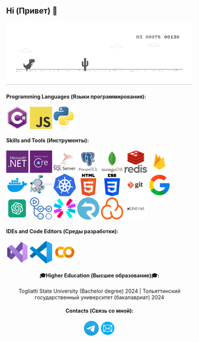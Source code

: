 ## Hi (Привет) 👋

<p align="center"> 
  <img src="./resources/dino_gif.gif" /><br>
</p>

<h4>Programming Languages (Языки программирования): </h4>
<p align="left">
	 <img style="margin: auto;" src="./resources/C_Sharp_logo.webp" alt=C_Sharp width="60" height="60"/>
	 <img style="margin: auto;" src="./resources/JavaScript_logo.png" alt=JavaScript width="60" height="60"/>
	 <img style="margin: auto;" src="./resources/Python_logo.png" alt=Python width="60" height="60"/>
</p>

<h4>Skills and Tools (Инструменты): </h4>
<p align="left">
	<img style="margin: auto;" src="./resources/dotnet_logo.png" alt=dotnet width="60" height="60"/> 
	<img style="margin: auto;" src="./resources/EF_logo.png" alt=Entity_Framework width="60" height="60"/>
	<img style="margin: auto;" src="./resources/SQL_Server_logo.png" alt=SQL_Server width="60" height="60"/>
	<img style="margin: auto;" src="./resources/PostgreSQL_logo.png" alt=PostgreSQL width="60" height="60"/>
	<img style="margin: auto;" src="./resources/Mongodb_logo.webp" alt=MongoDB width="60" height="60"/>
	<img style="margin: auto;" src="./resources/Redis_logo.png" alt=Redis width="60" height="60"/>
	<img style="margin: auto;" src="./resources/Firebase_logo.webp" alt=Firebase width="60" height="60"/>
	<img style="margin: auto;" src="./resources/Docker_logo.webp" alt=Docker width="60" height="60"/> 
	<img style="margin: auto;" src="./resources/Docker_Compose_logo.png" alt=Docker_Compose width="60" height="60"/> 
	<img style="margin: auto;" src="./resources/Kubernetes_logo.png" alt=Kubernetes width="60" height="60"/> 
	<img style="margin: auto;" src="./resources/HTML_logo.png" alt=HTML width="60" height="60"/> 
	<img style="margin: auto;" src="./resources/CSS_logo.png" alt=CSS width="60" height="60"/>   
	<img style="margin: auto;" src="./resources/git_logo.png" alt=git width="60" height="60"/> 
	<img style="margin: auto;" src="./resources/Google_logo.png" alt=Google width="60" height="60"/>
	<img style="margin: auto;" src="./resources/ChatGPT_logo.png" alt=ChatGPT width="60" height="60"/>
	<img style="margin: auto;" src="./resources/GithubActions_logo.png" alt=GitHub_Actions width="60" height="60"/> 
	<img style="margin: auto;" src="./resources/JWT_logo.svg" alt=JWT width="60" height="60"/>   
	<img style="margin: auto;" src="./resources/SignaR_logo.png" alt=SignalR width="60" height="60"/> 
	<img style="margin: auto;" src="./resources/SonarCloud_logo.png" alt=SonarCloud width="60" height="60"/>  
	<img style="margin: auto;" src="./resources/xUnit_logo.png" alt=xUnit width="60" height="60"/> 
</p>

<h4>IDEs and Code Editors (Среды разработки): </h4>
<p align="left">
	<img style="margin: auto;" src="./resources/VS_logo.png" alt=Visual_Studio width="60" height="60"/>
	<img style="margin: auto;" src="./resources/VSC_logo.png" alt=Visual_Studio_Code width="60" height="60"/>
	<img style="margin: auto;" src="./resources/Google_Colab_logo.png" alt=Google_Colab width="60" height="60"/>
</p>

<h4 align="center">🎓Higher Education (Высшее образование)🎓:</h4>
<p align="center">
  	Togliatti State University (Bachelor degree) 2024 | Тольяттинский государственный университет (бакалавриат) 2024
</p>

<h4 align="center">Contacts (Связь со мной): </h4>
<p align="center">
	<a href=https://t.me/rick_biuick target="blank"><img align="center" src=./resources/Telegram_logo.webp alt="Telegram" height="40" width="40" /></a>
	<a href="mailto:roman.shubin2001@mail.ru" target="blank"><img align="center" src=./resources/Mail_logo.png alt=Email height="40" width="40" /></a>
</p>

